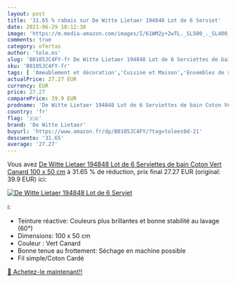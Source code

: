 ```yaml
---
layout: post
title: '31.65 % rabais sur De Witte Lietaer 194848 Lot de 6 Serviet'
date: 2021-06-29 10:12:38
image: 'https://m.media-amazon.com/images/I/61WM2y+2wTL._SL500_._SL400_.jpg'
comments: true
category: ofertas
author: 'tole.es'
slug: 'B0105JC4FY-fr De Witte Lietaer 194848 Lot de 6 Serviettes de bain Coton...'
sku: 'B0105JC4FY-fr'
tags: [ 'Ameublement et décoration','Cuisine et Maison','Ensembles de serviettes','Linge de bain','Salle de bain et WC','Serviettes','de witte lietaer', ]
actualPrice: 27.27 EUR
currency: EUR
price: 27.27
comparePrice: 39.9 EUR
prodname: 'De Witte Lietaer 194848 Lot de 6 Serviettes de bain Coton Vert Canard 100 x 50 cm'
country: 'fr'
flag: '🇫🇷'
brand: 'De Witte Lietaer'
buyurl: 'https://www.amazon.fr/dp/B0105JC4FY/?tag=tolees0d-21'
descuento: '31.65'
average: '27.27'
---
```


Vous avez [De Witte Lietaer 194848 Lot de 6 Serviettes de bain Coton Vert Canard 100 x 50 cm](https://www.amazon.fr/dp/B0105JC4FY/?tag=tolees0d-21)  à  31.65 % de réduction, prix final  27.27 EUR (original: 39.9 EUR) ici:

[![De Witte Lietaer 194848 Lot de 6 Serviet](https://m.media-amazon.com/images/I/61WM2y+2wTL._SL500_._SL400_.jpg)](https://www.amazon.fr/dp/B0105JC4FY/?tag=tolees0d-21)

ℹ️:

- Teinture réactive: Couleurs plus brillantes et bonne stabilité au lavage (60°)
- Dimensions: 100 x 50 cm
- Couleur : Vert Canard
- Bonne tenue au frottement: Séchage en machine possible
- Fil simple/Coton Cardé

[🛒 Achetez-le maintenant!!](https://www.amazon.fr/dp/B0105JC4FY/?tag=tolees0d-21)
